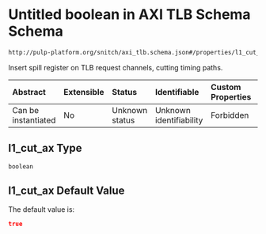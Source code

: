 # Untitled boolean in AXI TLB Schema Schema

```txt
http://pulp-platform.org/snitch/axi_tlb.schema.json#/properties/l1_cut_ax
```

Insert spill register on TLB request channels, cutting timing paths.

| Abstract            | Extensible | Status         | Identifiable            | Custom Properties | Additional Properties | Access Restrictions | Defined In                                                         |
| :------------------ | :--------- | :------------- | :---------------------- | :---------------- | :-------------------- | :------------------ | :----------------------------------------------------------------- |
| Can be instantiated | No         | Unknown status | Unknown identifiability | Forbidden         | Allowed               | none                | [axi_tlb.schema.json*](axi_tlb.schema.json "open original schema") |

## l1\_cut_ax Type

`boolean`

## l1\_cut_ax Default Value

The default value is:

```json
true
```
